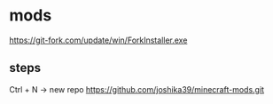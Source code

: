 # mods

<https://git-fork.com/update/win/ForkInstaller.exe>

## steps

Ctrl + N -> new repo
<https://github.com/joshika39/minecraft-mods.git>
